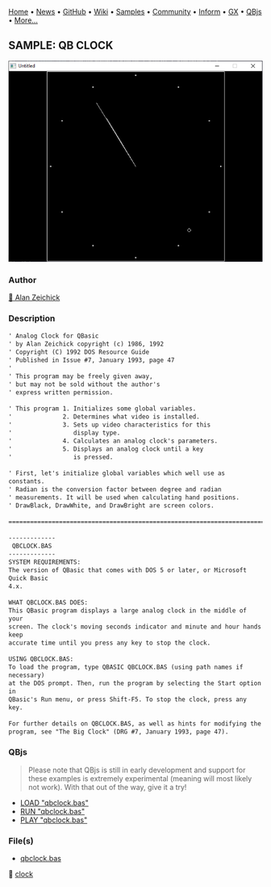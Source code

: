 [Home](https://qb64.com) • [News](../../news.md) • [GitHub](https://github.com/QB64Official/qb64) • [Wiki](https://github.com/QB64Official/qb64/wiki) • [Samples](../../samples.md) • [Community](../../community.md) • [Inform](../../inform.md) • [GX](../../gx.md) • [QBjs](../../qbjs.md) • [More...](../../more.md)

## SAMPLE: QB CLOCK

![qbclock.png](img/qbclock.png)

### Author

[🐝 Alan Zeichick](../alan-zeichick.md) 

### Description

```text
' Analog Clock for QBasic
' by Alan Zeichick copyright (c) 1986, 1992
' Copyright (C) 1992 DOS Resource Guide
' Published in Issue #7, January 1993, page 47
'
' This program may be freely given away,
' but may not be sold without the author's
' express written permission.
 
' This program 1. Initializes some global variables.
'              2. Determines what video is installed.
'              3. Sets up video characteristics for this
'                 display type.
'              4. Calculates an analog clock's parameters.
'              5. Displays an analog clock until a key
'                 is pressed.
 
' First, let's initialize global variables which well use as constants.
' Radian is the conversion factor between degree and radian
' measurements. It will be used when calculating hand positions.
' DrawBlack, DrawWhite, and DrawBright are screen colors.

==============================================================================

-------------
 QBCLOCK.BAS
-------------
SYSTEM REQUIREMENTS:
The version of QBasic that comes with DOS 5 or later, or Microsoft Quick Basic 
4.x.

WHAT QBCLOCK.BAS DOES:
This QBasic program displays a large analog clock in the middle of your 
screen. The clock's moving seconds indicator and minute and hour hands keep 
accurate time until you press any key to stop the clock.

USING QBCLOCK.BAS:
To load the program, type QBASIC QBCLOCK.BAS (using path names if necessary) 
at the DOS prompt. Then, run the program by selecting the Start option in 
QBasic's Run menu, or press Shift-F5. To stop the clock, press any key.

For further details on QBCLOCK.BAS, as well as hints for modifying the 
program, see "The Big Clock" (DRG #7, January 1993, page 47).
```

### QBjs

> Please note that QBjs is still in early development and support for these examples is extremely experimental (meaning will most likely not work). With that out of the way, give it a try!

* [LOAD "qbclock.bas"](https://v6p9d9t4.ssl.hwcdn.net/html/5963335/index.html?src=https://qb64.com/samples/qb-clock/src/qbclock.bas)
* [RUN "qbclock.bas"](https://v6p9d9t4.ssl.hwcdn.net/html/5963335/index.html?mode=auto&src=https://qb64.com/samples/qb-clock/src/qbclock.bas)
* [PLAY "qbclock.bas"](https://v6p9d9t4.ssl.hwcdn.net/html/5963335/index.html?mode=play&src=https://qb64.com/samples/qb-clock/src/qbclock.bas)

### File(s)

* [qbclock.bas](src/qbclock.bas)

🔗 [clock](../clock.md)
